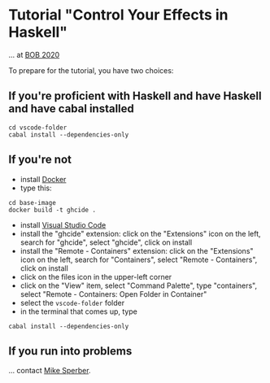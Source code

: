 # Tutorial "Control Your Effects in Haskell"

... at [BOB 2020](https://bobkonf.de/2020/sperber.html)

To prepare for the tutorial, you have two choices:

## If you're proficient with Haskell and have Haskell and have cabal installed

```
cd vscode-folder
cabal install --dependencies-only
```

## If you're not

- install [Docker](https://www.docker.com/)
- type this:

```
cd base-image
docker build -t ghcide .
```

- install [Visual Studio Code](https://code.visualstudio.com/download)
- install the "ghcide" extension: click on the
  "Extensions" icon on the left, search for "ghcide", select
  "ghcide", click on install
- install the "Remote - Containers" extension: click on the
  "Extensions" icon on the left, search for "Containers", select
  "Remote - Containers", click  on install
- click on the files icon in the upper-left corner
- click on the "View" item, select "Command Palette", type
  "containers", select "Remote - Containers: Open Folder in Container"
- select the `vscode-folder` folder
- in the terminal that comes up, type

```
cabal install --dependencies-only
```

## If you run into problems

... contact [Mike Sperber](https://www.deinprogramm.de/sperber/).






